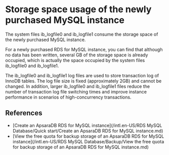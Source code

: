 # Storage space usage of the newly purchased MySQL instance

The system files ib\_logfile0 and ib\_logfile1 consume the storage space of the newly purchased MySQL instance.

For a newly purchased RDS for MySQL instance, you can find that although no data has been written, several GB of the storage space is already occupied, which is actually the space occupied by the system files ib\_logfile0 and ib\_logfile1.

The ib\_logfile0 and ib\_logfile1 log files are used to store transaction log of InnoDB tables. The log file size is fixed \(approximately 2GB\) and cannot be changed. In addition, larger ib\_logfile0 and ib\_logfile1 files reduce the number of transaction log file switching times and improve instance performance in scenarios of high-concurrency transactions.

## References

-   [Create an ApsaraDB RDS for MySQL instance](/intl.en-US/RDS MySQL Database/Quick start/Create an ApsaraDB RDS for MySQL instance.md)
-   [View the free quota for backup storage of an ApsaraDB RDS for MySQL instance](/intl.en-US/RDS MySQL Database/Backup/View the free quota for backup storage of an ApsaraDB RDS for MySQL instance.md)

